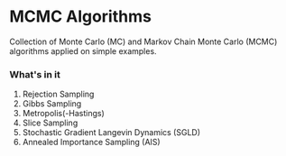 # MCMC Algorithms

Collection of Monte Carlo (MC) and Markov Chain Monte Carlo (MCMC) algorithms applied on simple examples.

### What's in it
1. Rejection Sampling
2. Gibbs Sampling
3. Metropolis(-Hastings)
4. Slice Sampling
5. Stochastic Gradient Langevin Dynamics (SGLD)
6. Annealed Importance Sampling (AIS)
